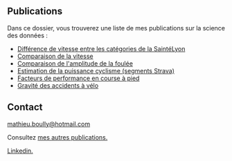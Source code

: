 ## Publications

Dans ce dossier, vous trouverez une liste de mes publications sur la science des données :

- [Différence de vitesse entre les catégories de la SaintéLyon](https://mathieuboully-datascience.000webhostapp.com/realisations/anova-saintelyon.html)
- [Comparaison de la vitesse](https://mathieuboully-datascience.000webhostapp.com/realisations/comparaison-vitesse-newbalance-vaporfly.html)
- [Comparaison de l'amplitude de la foulée](https://mathieuboully-datascience.000webhostapp.com/realisations/comparaison-longueur-foulee-newbalance-vaporfly.html)
- [Estimation de la puissance cyclisme (segments Strava)](https://mathieuboully-datascience.000webhostapp.com/realisations/modele-predictif-puissance-cyclisme.html)
- [Facteurs de performance en course à pied](https://mathieuboully-datascience.000webhostapp.com/realisations/facteurs-de-performance-en-course-a-pied.pdf)
- [Gravité des accidents à vélo](https://mathieuboully-datascience.000webhostapp.com/realisations/acp-bike-crash.html)

## Contact

mathieu.boully@hotmail.com

Consultez [mes autres publications.](https://mathieuboully-datascience.000webhostapp.com/realisations/)

[Linkedin.](https://www.linkedin.com/in/mathieu-boully-61b910175/)
